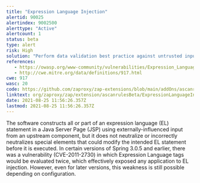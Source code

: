 ```yaml
---
title: "Expression Language Injection"
alertid: 90025
alertindex: 9002500
alerttype: "Active"
alertcount: 1
status: beta
type: alert
risk: High
solution: "Perform data validation best practice against untrusted input and to ensure that output encoding is applied when data arrives on the EL layer, so that no metacharacter is found by the interpreter within the user content before evaluation. The most obvious patterns to detect include ${ and #{, but it may be possible to encode or fragment this data."
references:
   - https://owasp.org/www-community/vulnerabilities/Expression_Language_Injection
   - http://cwe.mitre.org/data/definitions/917.html
cwe: 917
wasc: 20
code: https://github.com/zaproxy/zap-extensions/blob/main/addOns/ascanrulesBeta/src/main/java/org/zaproxy/zap/extension/ascanrulesBeta/ExpressionLanguageInjectionScanRule.java
linktext: org/zaproxy/zap/extension/ascanrulesBeta/ExpressionLanguageInjectionScanRule.java
date: 2021-08-25 11:56:26.357Z
lastmod: 2021-08-25 11:56:26.357Z
---
```

The software constructs all or part of an expression language (EL) statement in a Java Server Page (JSP) using externally-influenced input from an upstream component, but it does not neutralize or incorrectly neutralizes special elements that could modify the intended EL statement before it is executed. In certain versions of Spring 3.0.5 and earlier, there was a vulnerability (CVE-2011-2730) in which Expression Language tags would be evaluated twice, which effectively exposed any application to EL injection. However, even for later versions, this weakness is still possible depending on configuration.
